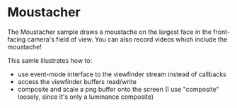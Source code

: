 Moustacher
==========
The Moustacher sample draws a moustache on the largest face in the front-facing camera's field of view.
You can also record videos which include the moustache!

This samle illustrates how to:

* use event-mode interface to the viewfinder stream instead of callbacks
* access the viewfinder buffers read/write
* composite and scale a png buffer onto the screen (I use "composite" loosely, since it's only a luminance composite)
